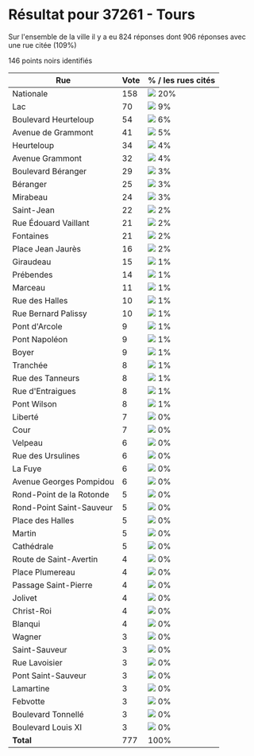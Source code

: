 # Résultat pour 37261 - Tours

Sur l'ensemble de la ville il y a eu 824 réponses dont 906 réponses avec une rue citée (109%)

146 points noirs identifiés

| Rue | Vote | % / les rues cités|
|-----|------|-------------------|
| Nationale | 158 | <img src="../../img/bar_20.gif" />&nbsp;20%|
| Lac | 70 | <img src="../../img/bar_9.gif" />&nbsp;9%|
| Boulevard Heurteloup | 54 | <img src="../../img/bar_6.gif" />&nbsp;6%|
| Avenue de Grammont | 41 | <img src="../../img/bar_5.gif" />&nbsp;5%|
| Heurteloup | 34 | <img src="../../img/bar_4.gif" />&nbsp;4%|
| Avenue Grammont | 32 | <img src="../../img/bar_4.gif" />&nbsp;4%|
| Boulevard Béranger | 29 | <img src="../../img/bar_3.gif" />&nbsp;3%|
| Béranger | 25 | <img src="../../img/bar_3.gif" />&nbsp;3%|
| Mirabeau | 24 | <img src="../../img/bar_3.gif" />&nbsp;3%|
| Saint-Jean | 22 | <img src="../../img/bar_2.gif" />&nbsp;2%|
| Rue Édouard Vaillant | 21 | <img src="../../img/bar_2.gif" />&nbsp;2%|
| Fontaines | 21 | <img src="../../img/bar_2.gif" />&nbsp;2%|
| Place Jean Jaurès | 16 | <img src="../../img/bar_2.gif" />&nbsp;2%|
| Giraudeau | 15 | <img src="../../img/bar_1.gif" />&nbsp;1%|
| Prébendes | 14 | <img src="../../img/bar_1.gif" />&nbsp;1%|
| Marceau | 11 | <img src="../../img/bar_1.gif" />&nbsp;1%|
| Rue des Halles | 10 | <img src="../../img/bar_1.gif" />&nbsp;1%|
| Rue Bernard Palissy | 10 | <img src="../../img/bar_1.gif" />&nbsp;1%|
| Pont d'Arcole | 9 | <img src="../../img/bar_1.gif" />&nbsp;1%|
| Pont Napoléon | 9 | <img src="../../img/bar_1.gif" />&nbsp;1%|
| Boyer | 9 | <img src="../../img/bar_1.gif" />&nbsp;1%|
| Tranchée | 8 | <img src="../../img/bar_1.gif" />&nbsp;1%|
| Rue des Tanneurs | 8 | <img src="../../img/bar_1.gif" />&nbsp;1%|
| Rue d'Entraigues | 8 | <img src="../../img/bar_1.gif" />&nbsp;1%|
| Pont Wilson | 8 | <img src="../../img/bar_1.gif" />&nbsp;1%|
| Liberté | 7 | <img src="../../img/bar_0.gif" />&nbsp;0%|
| Cour | 7 | <img src="../../img/bar_0.gif" />&nbsp;0%|
| Velpeau | 6 | <img src="../../img/bar_0.gif" />&nbsp;0%|
| Rue des Ursulines | 6 | <img src="../../img/bar_0.gif" />&nbsp;0%|
| La Fuye | 6 | <img src="../../img/bar_0.gif" />&nbsp;0%|
| Avenue Georges Pompidou | 6 | <img src="../../img/bar_0.gif" />&nbsp;0%|
| Rond-Point de la Rotonde | 5 | <img src="../../img/bar_0.gif" />&nbsp;0%|
| Rond-Point Saint-Sauveur | 5 | <img src="../../img/bar_0.gif" />&nbsp;0%|
| Place des Halles | 5 | <img src="../../img/bar_0.gif" />&nbsp;0%|
| Martin | 5 | <img src="../../img/bar_0.gif" />&nbsp;0%|
| Cathédrale | 5 | <img src="../../img/bar_0.gif" />&nbsp;0%|
| Route de Saint-Avertin | 4 | <img src="../../img/bar_0.gif" />&nbsp;0%|
| Place Plumereau | 4 | <img src="../../img/bar_0.gif" />&nbsp;0%|
| Passage Saint-Pierre | 4 | <img src="../../img/bar_0.gif" />&nbsp;0%|
| Jolivet | 4 | <img src="../../img/bar_0.gif" />&nbsp;0%|
| Christ-Roi | 4 | <img src="../../img/bar_0.gif" />&nbsp;0%|
| Blanqui | 4 | <img src="../../img/bar_0.gif" />&nbsp;0%|
| Wagner | 3 | <img src="../../img/bar_0.gif" />&nbsp;0%|
| Saint-Sauveur | 3 | <img src="../../img/bar_0.gif" />&nbsp;0%|
| Rue Lavoisier | 3 | <img src="../../img/bar_0.gif" />&nbsp;0%|
| Pont Saint-Sauveur | 3 | <img src="../../img/bar_0.gif" />&nbsp;0%|
| Lamartine | 3 | <img src="../../img/bar_0.gif" />&nbsp;0%|
| Febvotte | 3 | <img src="../../img/bar_0.gif" />&nbsp;0%|
| Boulevard Tonnellé | 3 | <img src="../../img/bar_0.gif" />&nbsp;0%|
| Boulevard Louis XI | 3 | <img src="../../img/bar_0.gif" />&nbsp;0%|
| **Total** | 777 | 100%|
